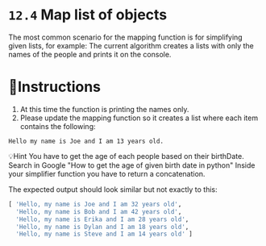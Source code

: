 # `12.4` Map list of objects

The most common scenario for the mapping function is for simplifying given lists, for example:
The current algorithm creates a lists with only the names of the people and prints it on the console.

# 📝Instructions

1. At this time the function is printing the names only.
2. Please update the mapping function so it creates a list where each item contains the following:

`Hello my name is Joe and I am 13 years old.`

💡Hint
You have to get the age of each people based on their birthDate.
Search in Google "How to get the age of given birth date in python"
Inside your simplifier function you have to return a concatenation.

The expected output should look similar but not exactly to this:
```py
[ 'Hello, my name is Joe and I am 32 years old',
  'Hello, my name is Bob and I am 42 years old',
  'Hello, my name is Erika and I am 28 years old',
  'Hello, my name is Dylan and I am 18 years old',
  'Hello, my name is Steve and I am 14 years old' ]
```